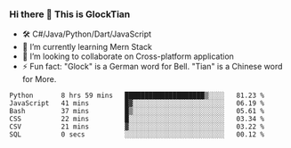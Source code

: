 ### Hi there 👋 This is GlockTian

- 🛠️ C#/Java/Python/Dart/JavaScript
- 🌱 I’m currently learning Mern Stack
- 👯 I’m looking to collaborate on Cross-platform application
- ⚡ Fun fact: "Glock" is a German word for Bell. "Tian" is a Chinese word for More.


<!--START_SECTION:waka-->

```text
Python       8 hrs 59 mins   ████████████████████▒░░░░   81.23 %
JavaScript   41 mins         █▓░░░░░░░░░░░░░░░░░░░░░░░   06.19 %
Bash         37 mins         █▒░░░░░░░░░░░░░░░░░░░░░░░   05.61 %
CSS          22 mins         █░░░░░░░░░░░░░░░░░░░░░░░░   03.34 %
CSV          21 mins         ▓░░░░░░░░░░░░░░░░░░░░░░░░   03.22 %
SQL          0 secs          ░░░░░░░░░░░░░░░░░░░░░░░░░   00.12 %
```

<!--END_SECTION:waka-->

<!--
**GlockTian/GlockTian** is a ✨ _special_ ✨ repository because its `README.md` (this file) appears on your GitHub profile.

Here are some ideas to get you started:

- 🔭 I’m currently working on ...
- 🌱 I’m currently learning ...
- 👯 I’m looking to collaborate on ...
- 🤔 I’m looking for help with ...
- 💬 Ask me about ...
- 📫 How to reach me: ...
- 😄 Pronouns: ...
- ⚡ Fun fact: ...
-->
